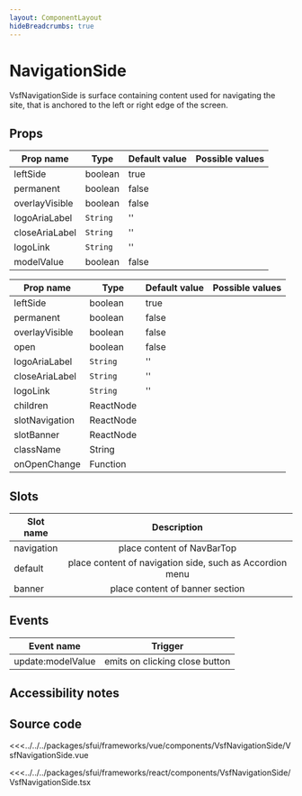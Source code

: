 ```yaml
---
layout: ComponentLayout
hideBreadcrumbs: true
---
```

# NavigationSide

VsfNavigationSide is surface containing content used for navigating the site, that is anchored to the left or right edge of the screen.

<Generate style="height: 700px" />

## Props

<!-- vue -->

| Prop name             | Type                       | Default value | Possible values                        |
|-----------------------|----------------------------|---------------|----------------------------------------|
|  leftSide             |  boolean                   |  true         |                                        |
|  permanent            |  boolean                   |  false        |                                        |
|  overlayVisible       |  boolean                   |  false        |                                        |
|  logoAriaLabel        | `String`                   |  ''           |                                        |
|  closeAriaLabel       | `String`                   |  ''           |                                        |
|  logoLink             | `String`                   |  ''           |                                        |
|  modelValue           |  boolean                   |  false        |                                        |


<!-- end vue -->

<!-- react -->

| Prop name             | Type                       | Default value | Possible values                        |
|-----------------------|----------------------------|---------------|----------------------------------------|
|  leftSide             |  boolean                   |  true         |                                        |
|  permanent            |  boolean                   |  false        |                                        |
|  overlayVisible       |  boolean                   |  false        |                                        |
|  open                 |  boolean                   |  false        |                                        |
|  logoAriaLabel        | `String`                   |  ''           |                                        |
|  closeAriaLabel       | `String`                   |  ''           |                                        |
|  logoLink             | `String`                   |  ''           |                                        |
|  children             |  ReactNode                 |               |                                        |
|  slotNavigation       |  ReactNode                 |               |                                        |
|  slotBanner           |  ReactNode                 |               |                                        |
|  className            |  String                    |               |                                        |
|  onOpenChange         |  Function                  |               |                                        |

<!-- end react -->

<!-- vue -->
## Slots

| Slot name       |            Description            |
| ---------       | :-------------------------------: |
|  navigation     |  place content of NavBarTop       |
|  default        |  place content of navigation side, such as Accordion menu   |
|  banner         |  place content of banner section  |


## Events

| Event name |            Trigger               |
| ---------- | :----------------------------:   |
|  update:modelValue |  emits on clicking close button  |

<!-- end vue -->


## Accessibility notes


## Source code

<!-- vue -->
<<<../../../packages/sfui/frameworks/vue/components/VsfNavigationSide/VsfNavigationSide.vue
<!-- end vue -->
<!-- react -->
<<<../../../packages/sfui/frameworks/react/components/VsfNavigationSide/VsfNavigationSide.tsx
<!-- end react -->
